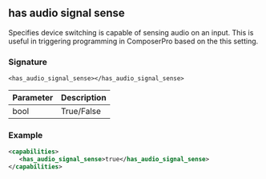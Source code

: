 ## has audio signal sense

Specifies device switching is capable of sensing audio on an input.  This is useful in triggering programming in ComposerPro based on the this setting.


### Signature

`<has_audio_signal_sense></has_audio_signal_sense>`


| Parameter | Description |
| --- | --- |
| bool | True/False |


### Example

```xml
<capabilities>
   <has_audio_signal_sense>true</has_audio_signal_sense>
</capabilities>
```
